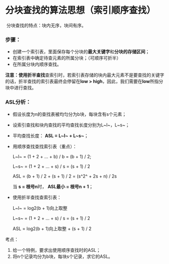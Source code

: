 # 分块查找的算法思想（索引顺序查找）

​		分块查找的特点：块内无序，块间有序。



### 步骤：

- 创建一个索引表，里面保存每个分块的**最大关键字**和**分块的存储区间**；
- 在索引表中确定待查元素的所属分块；（可顺序可折半）
- 在所属分块内顺序查找。



**注意：**使用**折半查找**查索引时，若索引表存储的块内最大元素不是要查找的关键字的话，折半查找的索引表最终会停留在**low > high**，因此，我们需要在**low**所指分块中进行查找。



### ASL分析：

-  假设长度为n的查找表被均匀分为b块，每块含有s个元素；

- 设索引查找和块内查找的平均查找长度分别为L~l~，L~s~；

- 平均查找长度： **ASL = L~l~ + L~s~**；

- 用顺序查找查找索引表（重点）：

  L~l~ = (1 + 2 + ... + b) / b = (b + 1) / 2;

  L~s~ = (1 + 2 + ... + s) / s = (s + 1) / 2

  ASL = (b + 1) / 2 + (s + 1) / 2 = (s^2^ + 2s + n) / 2s

  当 **s = 根号n**时， **ASL最小 = 根号n + 1**；

- 使用折半查找查索引表：

  L~l~ = log2(b + 1)向上取整

  L~s~ = (1 + 2 + ... + s) / s = (s + 1) / 2

  ASL = log2(b + 1)向上取整 + (s + 1) / 2



考点：

1. 给一个特例，要求出使用顺序查找时的ASL；
2. 将n个记录均分为b块，每块s个记录，求它的ASL。